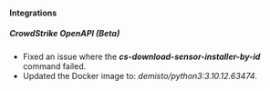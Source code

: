 
#### Integrations
##### CrowdStrike OpenAPI (Beta)
- Fixed an issue where the ***cs-download-sensor-installer-by-id*** command failed.
- Updated the Docker image to: *demisto/python3:3.10.12.63474*.